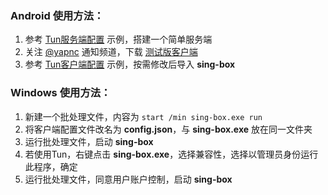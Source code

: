 ### Android 使用方法：

1. 参考 [Tun服务端配置](https://github.com/chika0801/sing-box-examples/blob/main/Tun/config_server.json) 示例，搭建一个简单服务端
2. 关注 [@yapnc](https://t.me/yapnc) 通知频道，下载 [测试版客户端](https://install.appcenter.ms/users/nekohasekai/apps/sfa/distribution_groups/publictest)
3. 参考 [Tun客户端配置](https://github.com/chika0801/sing-box-examples/blob/main/Tun/config_client_android.json) 示例，按需修改后导入 **sing-box**

### Windows 使用方法：

1. 新建一个批处理文件，内容为 `start /min sing-box.exe run`
2. 将客户端配置文件改名为 **config.json**，与 **sing-box.exe** 放在同一文件夹
3. 运行批处理文件，启动 **sing-box**
4. 若使用Tun，右键点击 **sing-box.exe**，选择兼容性，选择以管理员身份运行此程序，确定
5. 运行批处理文件，同意用户账户控制，启动 **sing-box**
